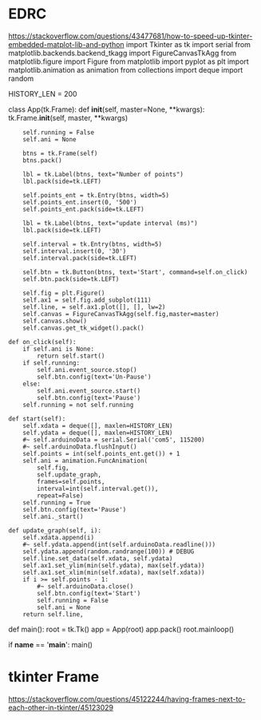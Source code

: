 # EDRC

https://stackoverflow.com/questions/43477681/how-to-speed-up-tkinter-embedded-matplot-lib-and-python
import Tkinter as tk import serial from matplotlib.backends.backend_tkagg import FigureCanvasTkAgg from
matplotlib.figure import Figure from matplotlib import pyplot as plt import matplotlib.animation as animation from
collections import deque import random

HISTORY_LEN = 200

class App(tk.Frame):
def __init__(self, master=None, **kwargs):
tk.Frame.__init__(self, master, **kwargs)

        self.running = False
        self.ani = None

        btns = tk.Frame(self)
        btns.pack()

        lbl = tk.Label(btns, text="Number of points")
        lbl.pack(side=tk.LEFT)

        self.points_ent = tk.Entry(btns, width=5)
        self.points_ent.insert(0, '500')
        self.points_ent.pack(side=tk.LEFT)

        lbl = tk.Label(btns, text="update interval (ms)")
        lbl.pack(side=tk.LEFT)

        self.interval = tk.Entry(btns, width=5)
        self.interval.insert(0, '30')
        self.interval.pack(side=tk.LEFT)

        self.btn = tk.Button(btns, text='Start', command=self.on_click)
        self.btn.pack(side=tk.LEFT)

        self.fig = plt.Figure()
        self.ax1 = self.fig.add_subplot(111)
        self.line, = self.ax1.plot([], [], lw=2)
        self.canvas = FigureCanvasTkAgg(self.fig,master=master)
        self.canvas.show()
        self.canvas.get_tk_widget().pack()

    def on_click(self):
        if self.ani is None:
            return self.start()
        if self.running:
            self.ani.event_source.stop()
            self.btn.config(text='Un-Pause')
        else:
            self.ani.event_source.start()
            self.btn.config(text='Pause')
        self.running = not self.running

    def start(self):
        self.xdata = deque([], maxlen=HISTORY_LEN)
        self.ydata = deque([], maxlen=HISTORY_LEN)
        #~ self.arduinoData = serial.Serial('com5', 115200)
        #~ self.arduinoData.flushInput()
        self.points = int(self.points_ent.get()) + 1
        self.ani = animation.FuncAnimation(
            self.fig,
            self.update_graph,
            frames=self.points,
            interval=int(self.interval.get()),
            repeat=False)
        self.running = True
        self.btn.config(text='Pause')
        self.ani._start()

    def update_graph(self, i):
        self.xdata.append(i)
        #~ self.ydata.append(int(self.arduinoData.readline()))
        self.ydata.append(random.randrange(100)) # DEBUG
        self.line.set_data(self.xdata, self.ydata)
        self.ax1.set_ylim(min(self.ydata), max(self.ydata))
        self.ax1.set_xlim(min(self.xdata), max(self.xdata))
        if i >= self.points - 1:
            #~ self.arduinoData.close()
            self.btn.config(text='Start')
            self.running = False
            self.ani = None
        return self.line,

def main():
root = tk.Tk()
app = App(root)
app.pack()
root.mainloop()

if __name__ == '__main__':
main()

# tkinter Frame
https://stackoverflow.com/questions/45122244/having-frames-next-to-each-other-in-tkinter/45123029